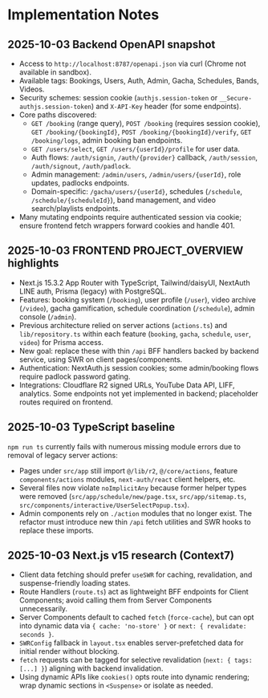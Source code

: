 # Implementation Notes

## 2025-10-03 Backend OpenAPI snapshot

- Access to `http://localhost:8787/openapi.json` via curl (Chrome not available in sandbox).
- Available tags: Bookings, Users, Auth, Admin, Gacha, Schedules, Bands, Videos.
- Security schemes: session cookie (`authjs.session-token` or `__Secure-authjs.session-token`) and `X-API-Key` header (for some endpoints).
- Core paths discovered:
  - `GET /booking` (range query), `POST /booking` (requires session cookie), `GET /booking/{bookingId}`, `POST /booking/{bookingId}/verify`, `GET /booking/logs`, admin booking ban endpoints.
  - `GET /users/select`, `GET /users/{userId}/profile` for user data.
  - Auth flows: `/auth/signin`, `/auth/{provider}` callback, `/auth/session`, `/auth/signout`, `/auth/padlock`.
  - Admin management: `/admin/users`, `/admin/users/{userId}`, role updates, padlocks endpoints.
  - Domain-specific: `/gacha/users/{userId}`, schedules (`/schedule`, `/schedule/{scheduleId}`), band management, and video search/playlists endpoints.
- Many mutating endpoints require authenticated session via cookie; ensure frontend fetch wrappers forward cookies and handle 401.


## 2025-10-03 FRONTEND PROJECT_OVERVIEW highlights

- Next.js 15.3.2 App Router with TypeScript, Tailwind/daisyUI, NextAuth LINE auth, Prisma (legacy) with PostgreSQL.
- Features: booking system (`/booking`), user profile (`/user`), video archive (`/video`), gacha gamification, schedule coordination (`/schedule`), admin console (`/admin`).
- Previous architecture relied on server actions (`actions.ts`) and `lib/repository.ts` within each feature (`booking`, `gacha`, `schedule`, `user`, `video`) for Prisma access.
- New goal: replace these with thin `/api` BFF handlers backed by backend service, using SWR on client pages/components.
- Authentication: NextAuth.js session cookies; some admin/booking flows require padlock password gating.
- Integrations: Cloudflare R2 signed URLs, YouTube Data API, LIFF, analytics. Some endpoints not yet implemented in backend; placeholder routes required on frontend.
## 2025-10-03 TypeScript baseline

`npm run ts` currently fails with numerous missing module errors due to removal of legacy server actions:
- Pages under `src/app` still import `@/lib/r2`, `@/core/actions`, feature `components/actions` modules, `next-auth/react` client helpers, etc.
- Several files now violate `noImplicitAny` because former helper types were removed (`src/app/schedule/new/page.tsx`, `src/app/sitemap.ts`, `src/components/interactive/UserSelectPopup.tsx`).
- Admin components rely on `./action` modules that no longer exist.
The refactor must introduce new thin `/api` fetch utilities and SWR hooks to replace these imports.

## 2025-10-03 Next.js v15 research (Context7)

- Client data fetching should prefer `useSWR` for caching, revalidation, and suspense-friendly loading states.
- Route Handlers (`route.ts`) act as lightweight BFF endpoints for Client Components; avoid calling them from Server Components unnecessarily.
- Server Components default to cached `fetch` (`force-cache`), but can opt into dynamic data via `{ cache: 'no-store' }` or `next: { revalidate: seconds }`.
- `SWRConfig` fallback in `layout.tsx` enables server-prefetched data for initial render without blocking.
- `fetch` requests can be tagged for selective revalidation (`next: { tags: [...] }`) aligning with backend invalidation.
- Using dynamic APIs like `cookies()` opts route into dynamic rendering; wrap dynamic sections in `<Suspense>` or isolate as needed.
